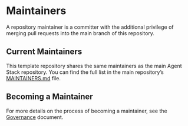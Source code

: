 # Maintainers

A repository maintainer is a committer with the additional privilege of merging pull requests into the main branch of this repository.

## Current Maintainers

This template repository shares the same maintainers as the main Agent Stack repository. You can find the full list in the main repository’s [MAINTAINERS.md](https://github.com/i-am-bee/agentstack/blob/main/MAINTAINERS.md) file.

## Becoming a Maintainer

For more details on the process of becoming a maintainer, see the [Governance](https://github.com/i-am-bee/community/blob/main/GOVERNANCE.md) document.
